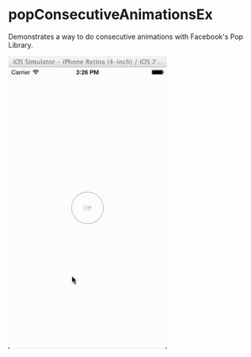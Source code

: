 popConsecutiveAnimationsEx
==========================

Demonstrates a way to do consecutive animations with Facebook's Pop Library.

![Example](pop-consecutive-animations-ex.gif "demo gif")
